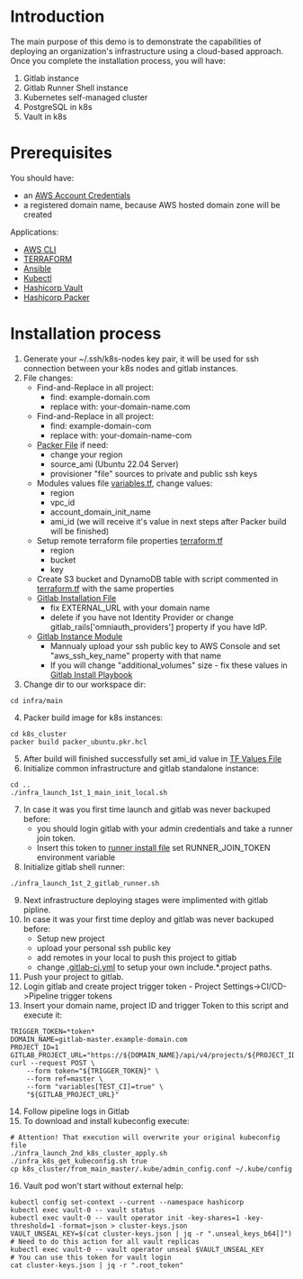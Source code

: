 # Introduction
The main purpose of this demo is to demonstrate the capabilities of deploying an organization's infrastructure using a cloud-based approach.
Once you complete the installation process, you will have:
1. Gitlab instance
2. Gitlab Runner Shell instance
3. Kubernetes self-managed cluster
4. PostgreSQL in k8s
5. Vault in k8s

# Prerequisites
You should have:
* an [AWS Account Credentials](https://docs.aws.amazon.com/cli/v1/userguide/cli-configure-files.html)
* a registered domain name, because AWS hosted domain zone will be created

Applications:
* [AWS CLI](https://docs.aws.amazon.com/cli/latest/userguide/getting-started-install.html)
* [TERRAFORM](https://developer.hashicorp.com/terraform/tutorials/aws-get-started/install-cli)
* [Ansible](https://docs.ansible.com/ansible/latest/installation_guide/intro_installation.html)
* [Kubectl](https://kubernetes.io/docs/tasks/tools/#kubectl)
* [Hashicorp Vault](https://developer.hashicorp.com/vault/install?product_intent=vault)
* [Hashicorp Packer](https://developer.hashicorp.com/packer/install?product_intent=packer)

# Installation process
1. Generate your ~/.ssh/k8s-nodes key pair, it will be used for ssh connection between your k8s nodes and gitlab instances.
2. File changes:
   * Find-and-Replace in all project:
     * find: example-domain.com
     * replace with: your-domain-name.com
   * Find-and-Replace in all project:
     * find: example-domain-com
     * replace with: your-domain-name-com
   * [Packer File](infra/main/k8s_cluster/packer_ubuntu.pkr.hcl) if need:
     * change your region
     * source_ami (Ubuntu 22.04 Server)
     * provisioner "file" sources to private and public ssh keys
   * Modules values file [variables.tf](infra/main/variables.tf), change values:
     * region
     * vpc_id
     * account_domain_init_name
     * ami_id (we will receive it's value in next steps after Packer build will be finished)
   * Setup remote terraform file properties [terraform.tf](infra/main/terraform.tf)
     * region
     * bucket
     * key
   * Create S3 bucket and DynamoDB table with script commented in [terraform.tf](infra/main/terraform.tf) with the same properties
   * [Gitlab Installation File](infra/main/gitlab-master/scripts/2_gitlab_install.sh)
      * fix EXTERNAL_URL with your domain name
      * delete if you have not Identity Provider or change gitlab_rails['omniauth_providers'] property if you have IdP.
   * [Gitlab Instance Module](infra/main/4_ec2_instance_gitlab.tf)
      * Mannualy upload your ssh public key to AWS Console and set "aws_ssh_key_name" property with that name
      * If you will change "additional_volumes" size - fix these values in [Gitlab Install Playbook](infra/main/gitlab-master/playbook_gitlab_apply_restore.yaml)
3. Change dir to our workspace dir:
```shell
cd infra/main
```
4. Packer build image for k8s instances:
```shell
cd k8s_cluster
packer build packer_ubuntu.pkr.hcl
```
5. After build will finished successfully set ami_id value in [TF Values File](infra/main/variables.tf)
6. Initialize common infrastructure and gitlab standalone instance:
```shell
cd ..
./infra_launch_1st_1_main_init_local.sh
```
7. In case it was you first time launch and gitlab was never backuped before:
   * you should login gitlab with your admin credentials and take a runner join token.
   * Insert this token to [runner install file](infra/main/gitlab-master-runner/scripts/3_link_runner_with_gitlab.sh) 
set RUNNER_JOIN_TOKEN environment variable
8. Initialize gitlab shell runner:
```shell
./infra_launch_1st_2_gitlab_runner.sh
```
9. Next infrastructure deploying stages were implimented with gitlab pipline.
10. In case it was your first time deploy and gitlab was never backuped before:
    * Setup new project
    * upload your personal ssh public key
    * add remotes in your local to push this project to gitlab
    * change [.gitlab-ci.yml](.gitlab-ci.yml) to setup your own include.*.project paths.
11. Push your project to gitlab.
12. Login gitlab and create project trigger token - Project Settings->CI/CD->Pipeline trigger tokens
13. Insert your domain name, project ID and trigger Token to this script and execute it:
```shell
TRIGGER_TOKEN=*token*
DOMAIN_NAME=gitlab-master.example-domain.com
PROJECT_ID=1
GITLAB_PROJECT_URL="https://${DOMAIN_NAME}/api/v4/projects/${PROJECT_ID}/trigger/pipeline"
curl --request POST \
    --form token="${TRIGGER_TOKEN}" \
    --form ref=master \
    --form "variables[TEST_CI]=true" \
    "${GITLAB_PROJECT_URL}"
```
14. Follow pipeline logs in Gitlab
15. To download and install kubeconfig execute:
```shell
# Attention! That execution will overwrite your original kubeconfig file
./infra_launch_2nd_k8s_cluster_apply.sh
./infra_k8s_get_kubeconfig.sh true
cp k8s_cluster/from_main_master/.kube/admin_config.conf ~/.kube/config
```
16. Vault pod won't start without external help:
```shell
kubectl config set-context --current --namespace hashicorp
kubectl exec vault-0 -- vault status
kubectl exec vault-0 -- vault operator init -key-shares=1 -key-threshold=1 -format=json > cluster-keys.json
VAULT_UNSEAL_KEY=$(cat cluster-keys.json | jq -r ".unseal_keys_b64[]")
# Need to do this action for all vault replicas
kubectl exec vault-0 -- vault operator unseal $VAULT_UNSEAL_KEY
# You can use this token for vault login
cat cluster-keys.json | jq -r ".root_token"
```